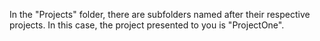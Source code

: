 In the "Projects" folder, there are subfolders named after their respective projects. In this case, the project presented to you is "ProjectOne".
